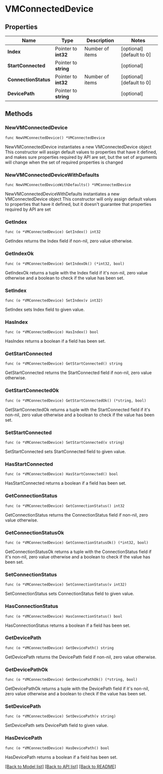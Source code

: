# VMConnectedDevice

## Properties

Name | Type | Description | Notes
------------ | ------------- | ------------- | -------------
**Index** | Pointer to **int32** | Number of items | [optional] [default to 0]
**StartConnected** | Pointer to **string** |  | [optional]
**ConnectionStatus** | Pointer to **int32** | Number of items | [optional] [default to 0]
**DevicePath** | Pointer to **string** |  | [optional]

## Methods

### NewVMConnectedDevice

`func NewVMConnectedDevice() *VMConnectedDevice`

NewVMConnectedDevice instantiates a new VMConnectedDevice object
This constructor will assign default values to properties that have it defined,
and makes sure properties required by API are set, but the set of arguments
will change when the set of required properties is changed

### NewVMConnectedDeviceWithDefaults

`func NewVMConnectedDeviceWithDefaults() *VMConnectedDevice`

NewVMConnectedDeviceWithDefaults instantiates a new VMConnectedDevice object
This constructor will only assign default values to properties that have it defined,
but it doesn't guarantee that properties required by API are set

### GetIndex

`func (o *VMConnectedDevice) GetIndex() int32`

GetIndex returns the Index field if non-nil, zero value otherwise.

### GetIndexOk

`func (o *VMConnectedDevice) GetIndexOk() (*int32, bool)`

GetIndexOk returns a tuple with the Index field if it's non-nil, zero value otherwise
and a boolean to check if the value has been set.

### SetIndex

`func (o *VMConnectedDevice) SetIndex(v int32)`

SetIndex sets Index field to given value.

### HasIndex

`func (o *VMConnectedDevice) HasIndex() bool`

HasIndex returns a boolean if a field has been set.

### GetStartConnected

`func (o *VMConnectedDevice) GetStartConnected() string`

GetStartConnected returns the StartConnected field if non-nil, zero value otherwise.

### GetStartConnectedOk

`func (o *VMConnectedDevice) GetStartConnectedOk() (*string, bool)`

GetStartConnectedOk returns a tuple with the StartConnected field if it's non-nil, zero value otherwise
and a boolean to check if the value has been set.

### SetStartConnected

`func (o *VMConnectedDevice) SetStartConnected(v string)`

SetStartConnected sets StartConnected field to given value.

### HasStartConnected

`func (o *VMConnectedDevice) HasStartConnected() bool`

HasStartConnected returns a boolean if a field has been set.

### GetConnectionStatus

`func (o *VMConnectedDevice) GetConnectionStatus() int32`

GetConnectionStatus returns the ConnectionStatus field if non-nil, zero value otherwise.

### GetConnectionStatusOk

`func (o *VMConnectedDevice) GetConnectionStatusOk() (*int32, bool)`

GetConnectionStatusOk returns a tuple with the ConnectionStatus field if it's non-nil, zero value otherwise
and a boolean to check if the value has been set.

### SetConnectionStatus

`func (o *VMConnectedDevice) SetConnectionStatus(v int32)`

SetConnectionStatus sets ConnectionStatus field to given value.

### HasConnectionStatus

`func (o *VMConnectedDevice) HasConnectionStatus() bool`

HasConnectionStatus returns a boolean if a field has been set.

### GetDevicePath

`func (o *VMConnectedDevice) GetDevicePath() string`

GetDevicePath returns the DevicePath field if non-nil, zero value otherwise.

### GetDevicePathOk

`func (o *VMConnectedDevice) GetDevicePathOk() (*string, bool)`

GetDevicePathOk returns a tuple with the DevicePath field if it's non-nil, zero value otherwise
and a boolean to check if the value has been set.

### SetDevicePath

`func (o *VMConnectedDevice) SetDevicePath(v string)`

SetDevicePath sets DevicePath field to given value.

### HasDevicePath

`func (o *VMConnectedDevice) HasDevicePath() bool`

HasDevicePath returns a boolean if a field has been set.

[[Back to Model list]](../README.md#documentation-for-models) [[Back to API list]](../README.md#documentation-for-api-endpoints) [[Back to README]](../README.md)
